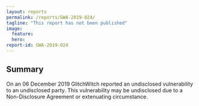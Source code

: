 ```yaml
---
layout: reports
permalink: /reports/GWA-2019-024/
tagline: "This report has not been published"
image:
  feature:
  hero:
report-id: GWA-2019-024
---
```


## Summary
On an 06 December 2019 GlitchWitch reported an undisclosed vulnerability to an undisclosed party. This vulnerability may be undisclosed due to a Non-Disclosure Agreement or extenuating circumstance.
